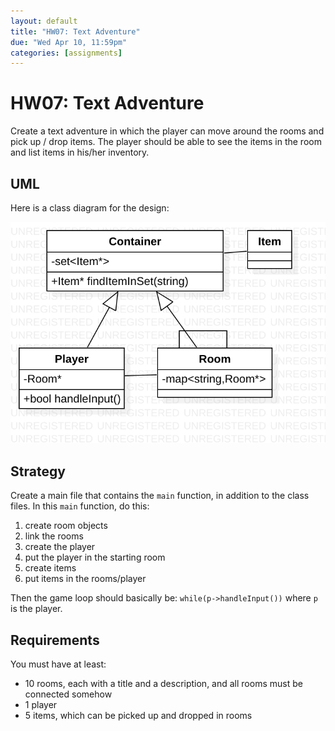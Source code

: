 ```yaml
---
layout: default
title: "HW07: Text Adventure"
due: "Wed Apr 10, 11:59pm"
categories: [assignments]
---
```


# HW07: Text Adventure

Create a text adventure in which the player can move around the rooms and pick up / drop items. The player should be able to see the items in the room and list items in his/her inventory.

## UML

Here is a class diagram for the design:

![Class diagram](/images/game-sp2019.png)

## Strategy

Create a main file that contains the `main` function, in addition to the class files. In this `main` function, do this:

1. create room objects
2. link the rooms
3. create the player
4. put the player in the starting room
5. create items
6. put items in the rooms/player

Then the game loop should basically be: `while(p->handleInput())` where `p` is the player.

## Requirements

You must have at least:

- 10 rooms, each with a title and a description, and all rooms must be connected somehow
- 1 player
- 5 items, which can be picked up and dropped in rooms

